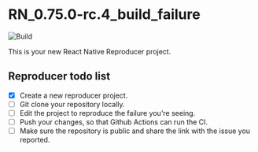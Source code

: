# RN_0.75.0-rc.4_build_failure

![Build](https://github.com/lmahoudeau/RN_0.75.0-rc.4_build_failure/workflows/Pre%20Merge%20Checks/badge.svg)

This is your new React Native Reproducer project.

## Reproducer todo list

- [x] Create a new reproducer project.
- [ ] Git clone your repository locally.
- [ ] Edit the project to reproduce the failure you're seeing.
- [ ] Push your changes, so that Github Actions can run the CI.
- [ ] Make sure the repository is public and share the link with the issue you reported.
